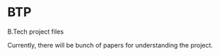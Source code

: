 BTP
===

B.Tech project files

Currently, there will be bunch of papers for understanding the project.
